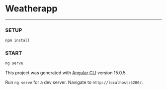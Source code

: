 # Weatherapp
---
### SETUP
```sh
npm install
```
### START
```sh
ng serve
```
This project was generated with [Angular CLI](https://github.com/angular/angular-cli) version 15.0.5.


Run `ng serve` for a dev server. Navigate to `http://localhost:4200/`.
